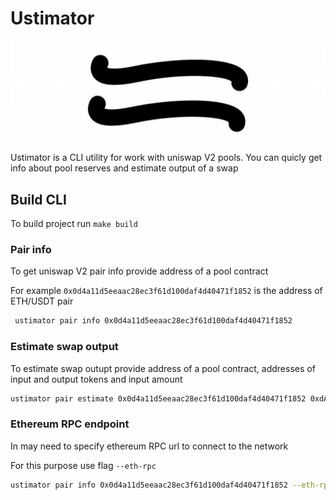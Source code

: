# Ustimator

![Ustimator](./assets/2587060.jpeg)

Ustimator is a CLI utility for work with uniswap V2 pools. You can quicly get info about pool reserves and estimate output of a swap

## Build CLI
To build project run `make build`

### Pair info
To get uniswap V2 pair info provide address of a pool contract

For example `0x0d4a11d5eeaac28ec3f61d100daf4d40471f1852` is the address of ETH/USDT pair

```bash
 ustimator pair info 0x0d4a11d5eeaac28ec3f61d100daf4d40471f1852
 ```
### Estimate swap output
To estimate swap outupt provide address of a pool contract, addresses of input and output tokens and input amount

```bash
ustimator pair estimate 0x0d4a11d5eeaac28ec3f61d100daf4d40471f1852 0xdAC17F958D2ee523a2206206994597C13D831ec7 0xC02aaA39b223FE8D0A0e5C4F27eAD9083C756Cc2 6e8
 ```

### Ethereum RPC endpoint
In may need to specify ethereum RPC url to connect to the network

For this purpose use flag `--eth-rpc`

```bash
ustimator pair info 0x0d4a11d5eeaac28ec3f61d100daf4d40471f1852 --eth-rpc https://mainnet.infura.io/v3/YOUR_API_KEY
 ```